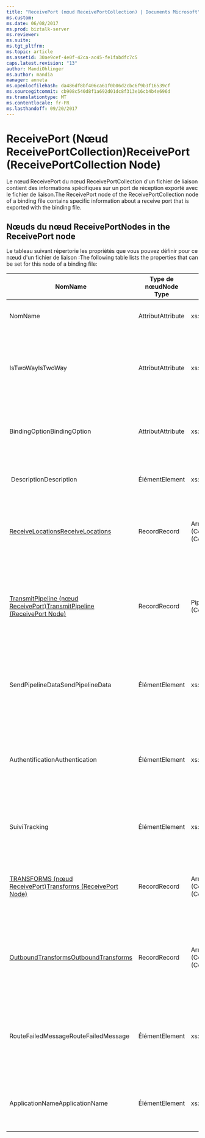 ```yaml
---
title: "ReceivePort (nœud ReceivePortCollection) | Documents Microsoft"
ms.custom: 
ms.date: 06/08/2017
ms.prod: biztalk-server
ms.reviewer: 
ms.suite: 
ms.tgt_pltfrm: 
ms.topic: article
ms.assetid: 30ae9cef-4e0f-42ca-ac45-fe1fabdfc7c5
caps.latest.revision: "13"
author: MandiOhlinger
ms.author: mandia
manager: anneta
ms.openlocfilehash: da486df8bf406ca61f0b06d2cbc6f9b3f16539cf
ms.sourcegitcommit: cb908c540d8f1a692d01dc8f313e16cb4b4e696d
ms.translationtype: MT
ms.contentlocale: fr-FR
ms.lasthandoff: 09/20/2017
---
```

# <a name="receiveport-receiveportcollection-node"></a><span data-ttu-id="1bc9c-102">ReceivePort (Nœud ReceivePortCollection)</span><span class="sxs-lookup"><span data-stu-id="1bc9c-102">ReceivePort (ReceivePortCollection Node)</span></span>
<span data-ttu-id="1bc9c-103">Le nœud ReceivePort du nœud ReceivePortCollection d'un fichier de liaison contient des informations spécifiques sur un port de réception exporté avec le fichier de liaison.</span><span class="sxs-lookup"><span data-stu-id="1bc9c-103">The ReceivePort node of the ReceivePortCollection node of a binding file contains specific information about a receive port that is exported with the binding file.</span></span>  
  
## <a name="nodes-in-the-receiveport-node"></a><span data-ttu-id="1bc9c-104">Nœuds du nœud ReceivePort</span><span class="sxs-lookup"><span data-stu-id="1bc9c-104">Nodes in the ReceivePort node</span></span>  
 <span data-ttu-id="1bc9c-105">Le tableau suivant répertorie les propriétés que vous pouvez définir pour ce nœud d'un fichier de liaison :</span><span class="sxs-lookup"><span data-stu-id="1bc9c-105">The following table lists the properties that can be set for this node of a binding file:</span></span>  
  
|<span data-ttu-id="1bc9c-106">**Nom**</span><span class="sxs-lookup"><span data-stu-id="1bc9c-106">**Name**</span></span>|<span data-ttu-id="1bc9c-107">**Type de nœud**</span><span class="sxs-lookup"><span data-stu-id="1bc9c-107">**Node Type**</span></span>|<span data-ttu-id="1bc9c-108">**Type de données**</span><span class="sxs-lookup"><span data-stu-id="1bc9c-108">**Data Type**</span></span>|<span data-ttu-id="1bc9c-109">**Description**</span><span class="sxs-lookup"><span data-stu-id="1bc9c-109">**Description**</span></span>|<span data-ttu-id="1bc9c-110">**Restrictions**</span><span class="sxs-lookup"><span data-stu-id="1bc9c-110">**Restrictions**</span></span>|<span data-ttu-id="1bc9c-111">**Commentaires**</span><span class="sxs-lookup"><span data-stu-id="1bc9c-111">**Comments**</span></span>|  
|--------------|-------------------|-------------------|---------------------|----------------------|------------------|  
|<span data-ttu-id="1bc9c-112">Nom</span><span class="sxs-lookup"><span data-stu-id="1bc9c-112">Name</span></span>|<span data-ttu-id="1bc9c-113">Attribut</span><span class="sxs-lookup"><span data-stu-id="1bc9c-113">Attribute</span></span>|<span data-ttu-id="1bc9c-114">xs:string</span><span class="sxs-lookup"><span data-stu-id="1bc9c-114">xs:string</span></span>|<span data-ttu-id="1bc9c-115">Indique le nom du port de réception.</span><span class="sxs-lookup"><span data-stu-id="1bc9c-115">Specifies the name of the receive port.</span></span>|<span data-ttu-id="1bc9c-116">Facultatif</span><span class="sxs-lookup"><span data-stu-id="1bc9c-116">Not required</span></span>|<span data-ttu-id="1bc9c-117">Valeur par défaut : vide</span><span class="sxs-lookup"><span data-stu-id="1bc9c-117">Default value: empty</span></span>|  
|<span data-ttu-id="1bc9c-118">IsTwoWay</span><span class="sxs-lookup"><span data-stu-id="1bc9c-118">IsTwoWay</span></span>|<span data-ttu-id="1bc9c-119">Attribut</span><span class="sxs-lookup"><span data-stu-id="1bc9c-119">Attribute</span></span>|<span data-ttu-id="1bc9c-120">xs:boolean</span><span class="sxs-lookup"><span data-stu-id="1bc9c-120">xs:boolean</span></span>|<span data-ttu-id="1bc9c-121">Indique si le port de réception est unidirectionnel ou bidirectionnel (requête-réponse).</span><span class="sxs-lookup"><span data-stu-id="1bc9c-121">Specifies whether the receive port is one way or is request-response (two way).</span></span>|<span data-ttu-id="1bc9c-122">Requis</span><span class="sxs-lookup"><span data-stu-id="1bc9c-122">Required</span></span>|<span data-ttu-id="1bc9c-123">Valeur par défaut : Aucun</span><span class="sxs-lookup"><span data-stu-id="1bc9c-123">Default value: none</span></span><br /><br /> <span data-ttu-id="1bc9c-124">Les valeurs possibles sont dans le **propriété MSBTS_SendPort.IsTwoWay (WMI)**[!INCLUDE[ui-guidance-developers-reference](../includes/ui-guidance-developers-reference.md)]</span><span class="sxs-lookup"><span data-stu-id="1bc9c-124">Possible values are in the **MSBTS_SendPort.IsTwoWay Property (WMI)** [!INCLUDE[ui-guidance-developers-reference](../includes/ui-guidance-developers-reference.md)]</span></span>|  
|<span data-ttu-id="1bc9c-125">BindingOption</span><span class="sxs-lookup"><span data-stu-id="1bc9c-125">BindingOption</span></span>|<span data-ttu-id="1bc9c-126">Attribut</span><span class="sxs-lookup"><span data-stu-id="1bc9c-126">Attribute</span></span>|<span data-ttu-id="1bc9c-127">xs:int</span><span class="sxs-lookup"><span data-stu-id="1bc9c-127">xs:int</span></span>|<span data-ttu-id="1bc9c-128">Spécifie le type de liaison du port d’orchestration.</span><span class="sxs-lookup"><span data-stu-id="1bc9c-128">Specifies the type of binding for the orchestration port.</span></span>|<span data-ttu-id="1bc9c-129">Requis</span><span class="sxs-lookup"><span data-stu-id="1bc9c-129">Required</span></span>|<span data-ttu-id="1bc9c-130">Valeur par défaut : Aucun</span><span class="sxs-lookup"><span data-stu-id="1bc9c-130">Default value: none</span></span><br /><br /> <span data-ttu-id="1bc9c-131">Les valeurs possibles sont dans le **Microsoft.BizTalk.ExplorerOM.BindingType** énumération.</span><span class="sxs-lookup"><span data-stu-id="1bc9c-131">Possible values are in the **Microsoft.BizTalk.ExplorerOM.BindingType** enumeration.</span></span>|  
|<span data-ttu-id="1bc9c-132"> Description</span><span class="sxs-lookup"><span data-stu-id="1bc9c-132">Description</span></span>|<span data-ttu-id="1bc9c-133">Élément</span><span class="sxs-lookup"><span data-stu-id="1bc9c-133">Element</span></span>|<span data-ttu-id="1bc9c-134">xs:string</span><span class="sxs-lookup"><span data-stu-id="1bc9c-134">xs:string</span></span>|<span data-ttu-id="1bc9c-135">Spécifie une description pour le port de réception.</span><span class="sxs-lookup"><span data-stu-id="1bc9c-135">Specifies a description for the receive port.</span></span>|<span data-ttu-id="1bc9c-136">Requis</span><span class="sxs-lookup"><span data-stu-id="1bc9c-136">Required</span></span>|<span data-ttu-id="1bc9c-137">Valeur par défaut : vide</span><span class="sxs-lookup"><span data-stu-id="1bc9c-137">Default value: empty</span></span>|  
|[<span data-ttu-id="1bc9c-138">ReceiveLocations</span><span class="sxs-lookup"><span data-stu-id="1bc9c-138">ReceiveLocations</span></span>](../core/receivelocations-receiveport-node.md)|<span data-ttu-id="1bc9c-139">Record</span><span class="sxs-lookup"><span data-stu-id="1bc9c-139">Record</span></span>|<span data-ttu-id="1bc9c-140">ArrayOfReceiveLocation (ComplexType)</span><span class="sxs-lookup"><span data-stu-id="1bc9c-140">ArrayOfReceiveLocation (ComplexType)</span></span>|<span data-ttu-id="1bc9c-141">Nœud du conteneur pour les emplacements de réception associés à ce port de réception.</span><span class="sxs-lookup"><span data-stu-id="1bc9c-141">Container node for the receive locations associated with this receive port.</span></span>|<span data-ttu-id="1bc9c-142">Non requis.</span><span class="sxs-lookup"><span data-stu-id="1bc9c-142">Not required.</span></span>|<span data-ttu-id="1bc9c-143">Valeur par défaut : Aucun</span><span class="sxs-lookup"><span data-stu-id="1bc9c-143">Default value: none</span></span>|  
|[<span data-ttu-id="1bc9c-144">TransmitPipeline (nœud ReceivePort)</span><span class="sxs-lookup"><span data-stu-id="1bc9c-144">TransmitPipeline (ReceivePort Node)</span></span>](../core/transmitpipeline-receiveport-node.md)|<span data-ttu-id="1bc9c-145">Record</span><span class="sxs-lookup"><span data-stu-id="1bc9c-145">Record</span></span>|<span data-ttu-id="1bc9c-146">PipelineRef (ComplexType)</span><span class="sxs-lookup"><span data-stu-id="1bc9c-146">PipelineRef (ComplexType)</span></span>|<span data-ttu-id="1bc9c-147">Spécifie le pipeline d’envoi associé au port de réception si ce dernier est un port de réception bidirectionnel.</span><span class="sxs-lookup"><span data-stu-id="1bc9c-147">Specifies the send pipeline associated with the receive port if the receive port is a two way receive port.</span></span>|<span data-ttu-id="1bc9c-148">Facultatif</span><span class="sxs-lookup"><span data-stu-id="1bc9c-148">Not required</span></span>|<span data-ttu-id="1bc9c-149">Valeur par défaut : Aucun</span><span class="sxs-lookup"><span data-stu-id="1bc9c-149">Default value: none</span></span>|  
|<span data-ttu-id="1bc9c-150">SendPipelineData</span><span class="sxs-lookup"><span data-stu-id="1bc9c-150">SendPipelineData</span></span>|<span data-ttu-id="1bc9c-151">Élément</span><span class="sxs-lookup"><span data-stu-id="1bc9c-151">Element</span></span>|<span data-ttu-id="1bc9c-152">xs:string</span><span class="sxs-lookup"><span data-stu-id="1bc9c-152">xs:string</span></span>|<span data-ttu-id="1bc9c-153">Spécifie la configuration personnalisée spécifique à cette instance de l’utilisation du pipeline.</span><span class="sxs-lookup"><span data-stu-id="1bc9c-153">Specifies the custom configuration specific to this instance of the usage of the pipeline.</span></span>|<span data-ttu-id="1bc9c-154">Facultatif</span><span class="sxs-lookup"><span data-stu-id="1bc9c-154">Not required</span></span>|<span data-ttu-id="1bc9c-155">Valeur par défaut : vide.</span><span class="sxs-lookup"><span data-stu-id="1bc9c-155">Default value: empty.</span></span>|  
|<span data-ttu-id="1bc9c-156">Authentification</span><span class="sxs-lookup"><span data-stu-id="1bc9c-156">Authentication</span></span>|<span data-ttu-id="1bc9c-157">Élément</span><span class="sxs-lookup"><span data-stu-id="1bc9c-157">Element</span></span>|<span data-ttu-id="1bc9c-158">xs:int</span><span class="sxs-lookup"><span data-stu-id="1bc9c-158">xs:int</span></span>|<span data-ttu-id="1bc9c-159">Spécifie une valeur d’énumération indiquant s'il est nécessaire de s'authentifier auprès de ce port de réception.</span><span class="sxs-lookup"><span data-stu-id="1bc9c-159">Specifies an enumeration value indicating whether authentication is needed at this receive port.</span></span>|<span data-ttu-id="1bc9c-160">Requis</span><span class="sxs-lookup"><span data-stu-id="1bc9c-160">Required</span></span>|<span data-ttu-id="1bc9c-161">Valeur par défaut : Aucun</span><span class="sxs-lookup"><span data-stu-id="1bc9c-161">Default value: none</span></span><br /><br /> <span data-ttu-id="1bc9c-162">Les valeurs possibles sont dans le **Microsoft.BizTalk.ExplorerOM.AuthenticationType** énumération.</span><span class="sxs-lookup"><span data-stu-id="1bc9c-162">Possible values are in the **Microsoft.BizTalk.ExplorerOM.AuthenticationType** enumeration.</span></span>|  
|<span data-ttu-id="1bc9c-163">Suivi</span><span class="sxs-lookup"><span data-stu-id="1bc9c-163">Tracking</span></span>|<span data-ttu-id="1bc9c-164">Élément</span><span class="sxs-lookup"><span data-stu-id="1bc9c-164">Element</span></span>|<span data-ttu-id="1bc9c-165">xs:int</span><span class="sxs-lookup"><span data-stu-id="1bc9c-165">xs:int</span></span>|<span data-ttu-id="1bc9c-166">Spécifie le niveau de suivi des documents pour le port de réception.</span><span class="sxs-lookup"><span data-stu-id="1bc9c-166">Specifies the level of document tracking for the receive port</span></span>|<span data-ttu-id="1bc9c-167">Requis</span><span class="sxs-lookup"><span data-stu-id="1bc9c-167">Required</span></span>|<span data-ttu-id="1bc9c-168">Valeur par défaut : Aucun</span><span class="sxs-lookup"><span data-stu-id="1bc9c-168">Default value: none</span></span><br /><br /> <span data-ttu-id="1bc9c-169">Les valeurs possibles sont dans le **Microsoft.BizTalk.ExplorerOM.TrackingTypes** énumération.</span><span class="sxs-lookup"><span data-stu-id="1bc9c-169">Possible values are in the **Microsoft.BizTalk.ExplorerOM.TrackingTypes** enumeration.</span></span>|  
|[<span data-ttu-id="1bc9c-170">TRANSFORMS (nœud ReceivePort)</span><span class="sxs-lookup"><span data-stu-id="1bc9c-170">Transforms (ReceivePort Node)</span></span>](../core/transforms-receiveport-node.md)|<span data-ttu-id="1bc9c-171">Record</span><span class="sxs-lookup"><span data-stu-id="1bc9c-171">Record</span></span>|<span data-ttu-id="1bc9c-172">ArrayOfTransform (ComplexType)</span><span class="sxs-lookup"><span data-stu-id="1bc9c-172">ArrayOfTransform (ComplexType)</span></span>|<span data-ttu-id="1bc9c-173">Spécifie la collection des transformations en entrée d'un port de réception unidirectionnel.</span><span class="sxs-lookup"><span data-stu-id="1bc9c-173">Specifies the collection of inbound transforms of a one way receive port.</span></span>|<span data-ttu-id="1bc9c-174">Facultatif</span><span class="sxs-lookup"><span data-stu-id="1bc9c-174">Not required</span></span>|<span data-ttu-id="1bc9c-175">Valeur par défaut : Aucun</span><span class="sxs-lookup"><span data-stu-id="1bc9c-175">Default value: none</span></span>|  
|[<span data-ttu-id="1bc9c-176">OutboundTransforms</span><span class="sxs-lookup"><span data-stu-id="1bc9c-176">OutboundTransforms</span></span>](../core/outboundtransforms-receiveport-node.md)|<span data-ttu-id="1bc9c-177">Record</span><span class="sxs-lookup"><span data-stu-id="1bc9c-177">Record</span></span>|<span data-ttu-id="1bc9c-178">ArrayOfTransform (ComplexType)</span><span class="sxs-lookup"><span data-stu-id="1bc9c-178">ArrayOfTransform (ComplexType)</span></span>|<span data-ttu-id="1bc9c-179">Spécifie la collection des transformations en sortie à appliquer aux documents sur un port de réception bidirectionnel.</span><span class="sxs-lookup"><span data-stu-id="1bc9c-179">Specifies the collection of outbound transforms to apply to documents on a two-way receive port</span></span>|<span data-ttu-id="1bc9c-180">Facultatif</span><span class="sxs-lookup"><span data-stu-id="1bc9c-180">Not required</span></span>|<span data-ttu-id="1bc9c-181">Valeur par défaut : Aucun</span><span class="sxs-lookup"><span data-stu-id="1bc9c-181">Default value: none</span></span>|  
|<span data-ttu-id="1bc9c-182">RouteFailedMessage</span><span class="sxs-lookup"><span data-stu-id="1bc9c-182">RouteFailedMessage</span></span>|<span data-ttu-id="1bc9c-183">Élément</span><span class="sxs-lookup"><span data-stu-id="1bc9c-183">Element</span></span>|<span data-ttu-id="1bc9c-184">xs:boolean</span><span class="sxs-lookup"><span data-stu-id="1bc9c-184">xs:boolean</span></span>|<span data-ttu-id="1bc9c-185">Spécifie si les messages qui ont échoué doivent ou non être acheminés vers les abonnés aux messages ayant échoué.</span><span class="sxs-lookup"><span data-stu-id="1bc9c-185">Specifies whether or not failed messages are routed to failed message subscribers.</span></span>|<span data-ttu-id="1bc9c-186">Requis</span><span class="sxs-lookup"><span data-stu-id="1bc9c-186">Required</span></span>|<span data-ttu-id="1bc9c-187">Valeur par défaut : Aucun</span><span class="sxs-lookup"><span data-stu-id="1bc9c-187">Default value: none</span></span><br /><br /> <span data-ttu-id="1bc9c-188">Les valeurs possibles sont dans le **propriété MSBTS_SendPort.RouteFailedMessage (WMI)**[!INCLUDE[ui-guidance-developers-reference](../includes/ui-guidance-developers-reference.md)]</span><span class="sxs-lookup"><span data-stu-id="1bc9c-188">Possible values are in the **MSBTS_SendPort.RouteFailedMessage Property (WMI)** [!INCLUDE[ui-guidance-developers-reference](../includes/ui-guidance-developers-reference.md)]</span></span>|  
|<span data-ttu-id="1bc9c-189">ApplicationName</span><span class="sxs-lookup"><span data-stu-id="1bc9c-189">ApplicationName</span></span>|<span data-ttu-id="1bc9c-190">Élément</span><span class="sxs-lookup"><span data-stu-id="1bc9c-190">Element</span></span>|<span data-ttu-id="1bc9c-191">xs:string</span><span class="sxs-lookup"><span data-stu-id="1bc9c-191">xs:string</span></span>|<span data-ttu-id="1bc9c-192">Spécifie le nom de l'application associée au port de réception.</span><span class="sxs-lookup"><span data-stu-id="1bc9c-192">Specifies the name of the application associated with the receive port.</span></span>|<span data-ttu-id="1bc9c-193">Requis</span><span class="sxs-lookup"><span data-stu-id="1bc9c-193">Required</span></span>|<span data-ttu-id="1bc9c-194">Valeur par défaut : vide</span><span class="sxs-lookup"><span data-stu-id="1bc9c-194">Default value: empty</span></span><br /><br /> <span data-ttu-id="1bc9c-195">Les valeurs possibles sont dans le **Interface ISSOMapping (COM)**[!INCLUDE[ui-guidance-developers-reference](../includes/ui-guidance-developers-reference.md)]</span><span class="sxs-lookup"><span data-stu-id="1bc9c-195">Possible values are in the **ISSOMapping Interface (COM)** [!INCLUDE[ui-guidance-developers-reference](../includes/ui-guidance-developers-reference.md)]</span></span>|